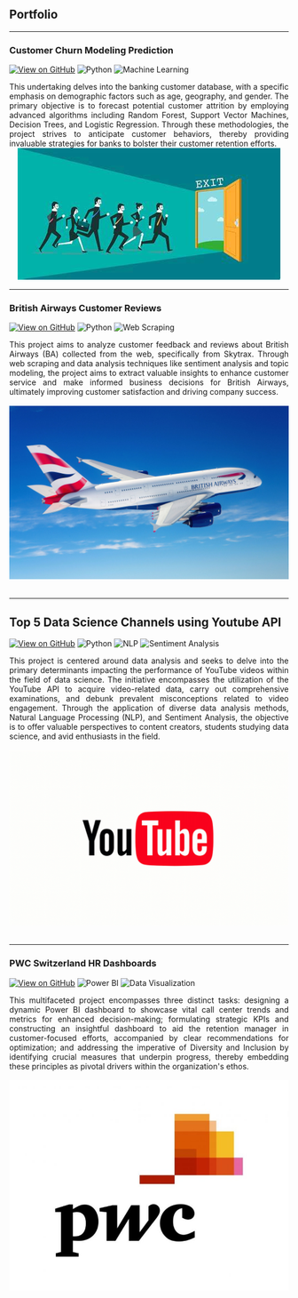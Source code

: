 ## Portfolio

---
### Customer Churn Modeling Prediction
[![View on GitHub](https://img.shields.io/badge/GitHub-View_on_GitHub-blue?logo=GitHub)](https://github.com/tthaolinh/Churn-Modelling/blob/main/Churn_Model%20(1).ipynb)
![Python](https://img.shields.io/badge/Python-navy)
![Machine Learning](https://img.shields.io/badge/Machine%20Learning-brown)

<div style="text-align: justify">This undertaking delves into the banking customer database, with a specific emphasis on demographic factors such as age, geography, and gender. The primary objective is to forecast potential customer attrition by employing advanced algorithms including Random Forest, Support Vector Machines, Decision Trees, and Logistic Regression. Through these methodologies, the project strives to anticipate customer behaviors, thereby providing invaluable strategies for banks to bolster their customer retention efforts.</div>
  
<center><img src="images/OIP%20(3).jpg?raw=true"/></center>


---

### British Airways Customer Reviews
[![View on GitHub](https://img.shields.io/badge/GitHub-View_on_GitHub-blue?logo=GitHub)](https://github.com/tthaolinh/British-Airways-Passenger-Satisfaction/blob/main/Report.ipynb)
![Python](https://img.shields.io/badge/Python-navy)
![Web Scraping](https://img.shields.io/badge/Web%20Scraping-red)


<div style="text-align: justify"> This project aims to analyze customer feedback and reviews about British Airways (BA) collected from the web, specifically from Skytrax. Through web scraping and data analysis techniques like sentiment analysis and topic modeling, the project aims to extract valuable insights to enhance customer service and make informed business decisions for British Airways, ultimately improving customer satisfaction and driving company success.</div>
<br> 
<center><img src="images/british-airways-on-business.jpg?raw=true"/></center>
<br>

  
---

## Top 5 Data Science Channels using Youtube API
[![View on GitHub](https://img.shields.io/badge/GitHub-View_on_GitHub-blue?logo=GitHub)](https://github.com/tthaolinh/Youtube-API/blob/main/Youtube-API.ipynb)
![Python](https://img.shields.io/badge/Python-navy)
![NLP](https://img.shields.io/badge/NLP-orange)
![Sentiment Analysis](https://img.shields.io/badge/Sentiment%20Analysis-green)


<div style="text-align: justify">This project is centered around data analysis and seeks to delve into the primary determinants impacting the performance of YouTube videos within the field of data science. The initiative encompasses the utilization of the YouTube API to acquire video-related data, carry out comprehensive examinations, and debunk prevalent misconceptions related to video engagement. Through the application of diverse data analysis methods, Natural Language Processing (NLP), and Sentiment Analysis, the objective is to offer valuable perspectives to content creators, students studying data science, and avid enthusiasts in the field.</div>
<br>
<center><img src="images/image2.gif?raw=true"/></center>
<br>

---

### PWC Switzerland HR Dashboards
[![View on GitHub](https://img.shields.io/badge/GitHub-View_on_GitHub-blue?logo=GitHub)](https://github.com/tthaolinh/Pwc-virtual-internship)
![Power BI](https://img.shields.io/badge/Power%20BI-yellow)
![Data Visualization](https://img.shields.io/badge/Data%20Visualization-pink)

<div style="text-align: justify">This multifaceted project encompasses three distinct tasks: designing a dynamic Power BI dashboard to showcase vital call center trends and metrics for enhanced decision-making; formulating strategic KPIs and constructing an insightful dashboard to aid the retention manager in customer-focused efforts, accompanied by clear recommendations for optimization; and addressing the imperative of Diversity and Inclusion by identifying crucial measures that underpin progress, thereby embedding these principles as pivotal drivers within the organization's ethos.</div>
<br>
<center><img src="images/769483085182.jpg?raw=true"/></center>
<br>

